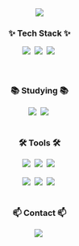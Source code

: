<div align="center">
  <img src="https://github.com/oka1313/oka1313/assets/101691440/92118a53-c5b6-40bc-b130-bf8c398d7b51" />
</div>

<!--내용 부분-->
<h3 align="center">✨ Tech Stack ✨</h3>
<div align="center">
  <img src="https://img.shields.io/badge/Java-20232a.svg?style=for-the-badge&logo=Java&logoColor=61DAFB" />&nbsp
  <img src="https://img.shields.io/badge/C#-F7DF1E.svg?style=for-the-badge&logo=C#&logoColor=20232a" />&nbsp
  <img src="https://img.shields.io/badge/Python-E34F26.svg?style=for-the-badge&logo=Python&logoColor=white" />&nbsp
</div>

<br>
<br>

<h3 align="center">📚 Studying 📚</h3>
<div align="center">
  <img src="https://img.shields.io/badge/Javascript-007ACC.svg?style=for-the-badge&logo=Javascript&logoColor=white" />&nbsp
  <img src="https://img.shields.io/badge/CSS-FF4154?style=for-the-badge&logo=CSS&logoColor=white" />&nbsp
</div>

<br>

<h3 align="center">🛠 Tools 🛠</h3>
<div align="center">
  <img src="https://img.shields.io/badge/git-F05033.svg?style=for-the-badge&logo=git&logoColor=white" />&nbsp
  <img src="https://img.shields.io/badge/github-181717.svg?style=for-the-badge&logo=github&logoColor=white" />&nbsp
  <img src="https://img.shields.io/badge/Notion-F3F3F3.svg?style=for-the-badge&logo=notion&logoColor=black" />&nbsp
</div>

<br>

<div align="center">
  <img src="https://img.shields.io/badge/visual%20studio-2C2C32.svg?style=for-the-badge&logo=visual%20studio&logoColor=22ABF3" />&nbsp
  <img src="https://img.shields.io/badge/VSCode-2C2C32.svg?style=for-the-badge&logo=visual-studio-code&logoColor=22ABF3" />&nbsp
  <img src="https://img.shields.io/badge/Made%20with-Unity-57b9d3.svg?style=flat&logo=unity" />&nbsp
  
</div>

<br>

<h3 align="center">📫 Contact 📫</h3>
<div align="center">
    <img
      src="https://img.shields.io/badge/hn00428@naver.com-D14836?style=for-the-badge&logo=gmail&logoColor=white"/>&nbsp
  </a>
</div>
